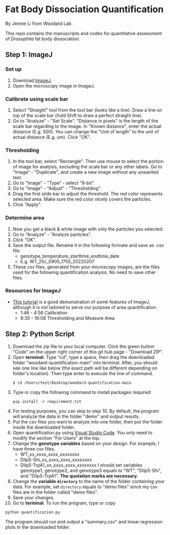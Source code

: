 # Fat Body Dissociation Quantification

By Jennie Li from Woodard Lab 

This repo contains the manuscripts and codes for quantitative assessment of _Drosophila_ fat body dissociation. 

## Step 1: ImageJ 
### Set up 
1. Download [ImageJ](https://imagej.nih.gov/ij/download.html).
2. Open the microscopy image in ImageJ.

### Calibrate using scale bar 
1. Select "Straight" tool from the tool bar (looks like a line). Draw a line on top of the scale bar (hold Shift to draw a perfect straight line). 
2. Go to "Analyze" - "Set Scale". "Distance in pixels" is the length of the scale bar regarding to the image. In "Known distance", enter the actual distance (E.g. 500). You can change the "Unit of length" to the unit of actual distance (E.g. um). Click "OK". 

### Thresholding 
1. In the tool bar, select "Rectangle". Then use mouse to select the portion of image for analysis, excluding the scale bar or any other labels. Go to "Image" - "Duplicate", and create a new image without any unwanted text. 
2. Go to "Image" - "Type“ - select "8-bit". 
3. Go to "Image" - "Adjust" - "Thresholding". 
4. Drag the first slide bar to adjust the threshold. The red color represents selected area. Make sure the red color nicely covers the particles. 
5. Click "Apply". 
   
### Determine area 
1. Now you get a black & white image with only the particles you selected. 
2. Go to "Analyze" - "Analyze particles". 
3. Click "OK". 
4. Save the output file. Rename it in the following formate and save as .csv file: 
   + genotype_temperature_starttime_endtime_date
   + E.g. WT_25c_0905_1755_20220207
5. These csv files, generated from your microscopy images, are the files used for the following quantification analysis. No need to save other files. 

### Resources for ImageJ
+ [This tutorial](https://www.youtube.com/watch?v=FiFwxoxOmNo&t=826s) is a good demonstration of some features of ImageJ, although it is not tailored to serve our purpose of area quantification. 
  + 1:46 - 4:56 Calibration 
  + 8:35 - 16:08 Thresholding and Measure Area 


## Step 2: Python Script
1. Download the zip file to your local computer. Click the green button "Code" on the upper right corner of this git hub page - "Download ZIP". 
2. Open **terminal**. Type "cd", type a space, then drag the downloaded folder "woodard-quantification-main" into terminal. After, you should see one line like below (the exact path will be different depending on folder's location). Then type enter to execute the line of command. 
   ```
   $ cd /Users/test/Desktop/woodard-quantification-main
   ``` 
3. Type or copy the following command to install packages required: 
   ```
   pip install -r requirement.txt
   ``` 
4. For testing purposes, you can skip to step 10. By default, the program will analyze the data in the folder "demo" and output results. 
5. Put the csv files you want to analyze into one folder, then put the folder inside the downloaded folder. 
6. Open quantification.py using [Visual Studio Code](https://code.visualstudio.com/?wt.mc_id=vscom_downloads). You only need to modify the section "For Users" at the top. 
7. Change the **genotype variables** based on your design. For example, I have three csv files, 
   * WT_xx_xxxx_xxxx_xxxxxxxx
   * Dilp5-Shi_xx_xxxx_xxxx_xxxxxxxx
   * Dilp5-TrpA1_xx_xxxx_xxxx_xxxxxxxx
   I should set variables genotype1, genotype2, and genotype3 equals to "WT", "Dilp5-Shi", and "Dilp5-TrpA1". **The quotation marks are necessary**. 
8. Change the **variable `directory`** to the name of the folder containing your data. For example, set `directory` equals to "demo files" since my csv files are in the folder called "demo files". 
9. Save your changes. 
10. Go to **terminal**. To run the program, type or copy
   ```
   python quantification.py
   ``` 
   The program should run and output a "summary.csv" and linear regression plots in the downloaded folder. 
